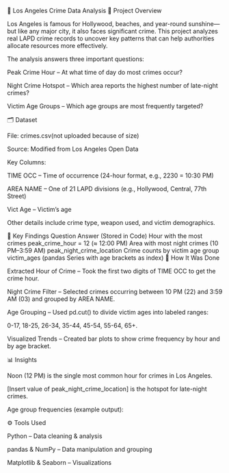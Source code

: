 🚓 Los Angeles Crime Data Analysis
📌 Project Overview

Los Angeles is famous for Hollywood, beaches, and year-round sunshine—but like any major city, it also faces significant crime.
This project analyzes real LAPD crime records to uncover key patterns that can help authorities allocate resources more effectively.

The analysis answers three important questions:

Peak Crime Hour – At what time of day do most crimes occur?

Night Crime Hotspot – Which area reports the highest number of late-night crimes?

Victim Age Groups – Which age groups are most frequently targeted?

🗂️ Dataset

File: crimes.csv(not uploaded because of size)

Source: Modified from Los Angeles Open Data

Key Columns:

TIME OCC – Time of occurrence (24-hour format, e.g., 2230 = 10:30 PM)

AREA NAME – One of 21 LAPD divisions (e.g., Hollywood, Central, 77th Street)

Vict Age – Victim’s age

Other details include crime type, weapon used, and victim demographics.

🔑 Key Findings
Question	                                   Answer (Stored in Code)
Hour with the most crimes	peak_crime_hour = 12 (≈ 12:00 PM)
Area with most night crimes (10 PM–3:59 AM)	peak_night_crime_location
Crime counts by victim age group	victim_ages (pandas Series with age brackets as index)
🧮 How It Was Done

Extracted Hour of Crime – Took the first two digits of TIME OCC to get the crime hour.

Night Crime Filter – Selected crimes occurring between 10 PM (22) and 3:59 AM (03) and grouped by AREA NAME.

Age Grouping – Used pd.cut() to divide victim ages into labeled ranges:

0-17, 18-25, 26-34, 35-44, 45-54, 55-64, 65+.

Visualized Trends – Created bar plots to show crime frequency by hour and by age bracket.

📊 Insights

Noon (12 PM) is the single most common hour for crimes in Los Angeles.

[Insert value of peak_night_crime_location] is the hotspot for late-night crimes.

Age group frequencies (example output):

⚙️ Tools Used

Python – Data cleaning & analysis

pandas & NumPy – Data manipulation and grouping

Matplotlib & Seaborn – Visualizations
